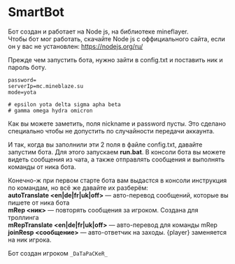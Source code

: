 # SmartBot

Бот создан и работает на Node js, на библиотеке mineflayer.\
Чтобы бот мог работать, скачайте Node js с оффициального сайта, если он у вас не установлен: https://nodejs.org/ru/ 

Прежде чем запустить бота, нужно зайти в config.txt и
поставить ник и пароль боту.
```nickname=
password=
serverIp=mc.mineblaze.su
mode=yota

# epsilon yota delta sigma apha beta
# gamma omega hydra omicron
```

Как вы  можете заметить, поля nickname и password пусты. Это сделано специально чтобы не допустить по случайности передачи аккаунта.

И так, когда вы заполнили эти 2 поля в файле config.txt, давайте запустим бота. Для этого запускаем **run.bat**. В консоли бота вы можете видеть сообщения из чата, а также отправлять сообщения и выполнять команды от ника бота.

Конечно-ж при первом старте бота вам выдастся в консоли инструкция по командам, но всё же давайте их разберём:\
**autoTranslate <en|de|fr|uk|off>**  — авто-перевод сообщений, которые вы пишете от ника бота\
**mRep <ник>** — повторять сообщения за игроком. Создана для троллинга\
**mRepTranslate <en|de|fr|uk|off>** — авто-перевод для команды mRep\
**joinResp <сообщение>** — авто-ответчик на заходы. {player} заменяется на ник игрока.

Бот создан игроком ```_DaTaPaCKeR_```
